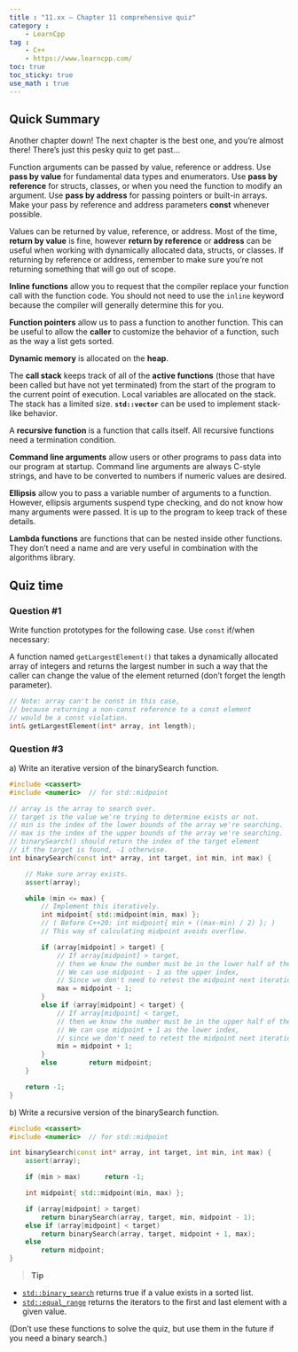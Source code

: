 ```yaml
---
title : "11.xx — Chapter 11 comprehensive quiz"
category :
    - LearnCpp
tag : 
    - C++
    - https://www.learncpp.com/
toc: true  
toc_sticky: true 
use_math : true
---
```



## Quick Summary

Another chapter down! The next chapter is the best one, and you’re almost there! There’s just this pesky quiz to get past…

Function arguments can be passed by value, reference or address. Use **pass by value** for fundamental data types and enumerators. Use **pass by reference** for structs, classes, or when you need the function to modify an argument. Use **pass by address** for passing pointers or built-in arrays. Make your pass by reference and address parameters **const** whenever possible.

Values can be returned by value, reference, or address. Most of the time, **return by value** is fine, however **return by reference** or **address** can be useful when working with dynamically allocated data, structs, or classes. If returning by reference or address, remember to make sure you’re not returning something that will go out of scope.

**Inline functions** allow you to request that the compiler replace your function call with the function code. You should not need to use the `inline` keyword because the compiler will generally determine this for you.

**Function pointers** allow us to pass a function to another function. This can be useful to allow the **caller** to customize the behavior of a function, such as the way a list gets sorted.

**Dynamic memory** is allocated on the **heap**.

The **call stack** keeps track of all of the **active functions** (those that have been called but have not yet terminated) from the start of the program to the current point of execution. Local variables are allocated on the stack. The stack has a limited size. **`std::vector`** can be used to implement stack-like behavior.

A **recursive function** is a function that calls itself. All recursive functions need a termination condition.

**Command line arguments** allow users or other programs to pass data into our program at startup. Command line arguments are always C-style strings, and have to be converted to numbers if numeric values are desired.

**Ellipsis** allow you to pass a variable number of arguments to a function. However, ellipsis arguments suspend type checking, and do not know how many arguments were passed. It is up to the program to keep track of these details.

**Lambda functions** are functions that can be nested inside other functions. They don’t need a name and are very useful in combination with the algorithms library.


## Quiz time


### Question #1

Write function prototypes for the following case. Use `const` if/when necessary:

A function named `getLargestElement()` that takes a dynamically allocated array of integers and returns the largest number in such a way that the caller can change the value of the element returned (don’t forget the length parameter).

```c++
// Note: array can't be const in this case,
// because returning a non-const reference to a const element
// would be a const violation.
int& getLargestElement(int* array, int length);
```


### Question #3

a) Write an iterative version of the binarySearch function.

```c++
#include <cassert>
#include <numeric>  // for std::midpoint

// array is the array to search over.
// target is the value we're trying to determine exists or not.
// min is the index of the lower bounds of the array we're searching.
// max is the index of the upper bounds of the array we're searching.
// binarySearch() should return the index of the target element
// if the target is found, -1 otherwise.
int binarySearch(const int* array, int target, int min, int max) {

    // Make sure array exists.
    assert(array);  

    while (min <= max) {
        // Implement this iteratively.
        int midpoint{ std::midpoint(min, max) };
        // ( Before C++20: int midpoint{ min + ((max-min) / 2) }; )
        // This way of calculating midpoint avoids overflow.

        if (array[midpoint] > target) {
            // If array[midpoint] > target,
            // then we know the number must be in the lower half of the array.
            // We can use midpoint - 1 as the upper index,
            // Since we don't need to retest the midpoint next iteration.
            max = midpoint - 1;
        }
        else if (array[midpoint] < target) {
            // If array[midpoint] < target,
            // then we know the number must be in the upper half of the array.
            // We can use midpoint + 1 as the lower index,
            // since we don't need to retest the midpoint next iteration.
            min = midpoint + 1;
        }
        else        return midpoint;
    }

    return -1;
}
```

b) Write a recursive version of the binarySearch function.

```c++
#include <cassert>
#include <numeric>  // for std::midpoint

int binarySearch(const int* array, int target, int min, int max) {
    assert(array);

    if (min > max)      return -1;

    int midpoint{ std::midpoint(min, max) };

    if (array[midpoint] > target)
        return binarySearch(array, target, min, midpoint - 1);
    else if (array[midpoint] < target)
        return binarySearch(array, target, midpoint + 1, max);
    else
        return midpoint;
}
```

>**Tip**  
- [`std::binary_search`](https://en.cppreference.com/w/cpp/algorithm/binary_search) returns true if a value exists in a sorted list.  
- [`std::equal_range`](https://en.cppreference.com/w/cpp/algorithm/equal_range) returns the iterators to the first and last element with a given value.  
  
(Don’t use these functions to solve the quiz, but use them in the future if you need a binary search.)
